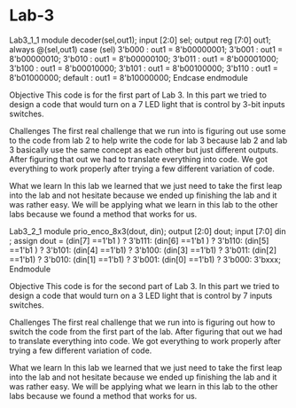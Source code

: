 # Lab-3

Lab3_1_1
module decoder(sel,out1);
    	input [2:0] sel;
    	output reg [7:0] out1;
    	always @(sel,out1)
      	case (sel)
         	3'b000  : out1 = 8'b00000001;
         	3'b001  : out1 = 8'b00000010;
         	3'b010  : out1 = 8'b00000100;
         	3'b011  : out1 = 8'b00001000;
         	3'b100  : out1 = 8'b00010000;
         	3'b101  : out1 = 8'b00100000;
         	3'b110  : out1 = 8'b01000000;
         	default : out1 = 8'b10000000;
      	Endcase
endmodule

Objective
This code is for the first part of Lab 3. In this part we tried to design a code that would turn on a 7 LED light that is control by 3-bit inputs switches. 

Challenges
The first real challenge that we run into is figuring out use some to the code from lab 2 to help write the code for lab 3 because lab 2 and lab 3 basically use the same concept as each other but just different outputs. After figuring that out we had to translate everything into code. We got everything to work properly after trying a few different variation of code.

What we learn
In this lab we learned that we just need to take the first leap into the lab and not hesitate because we ended up finishing the lab and it was rather easy. We will be applying what we learn in this lab to the other labs because we found a method that works for us.






Lab3_2_1
module prio_enco_8x3(dout, din);
   output [2:0] dout;
   input [7:0] din ;
assign dout = (din[7] ==1'b1 ) ? 3'b111:
           	(din[6] ==1'b1 ) ? 3'b110:
           	(din[5] ==1'b1 ) ? 3'b101:
           	(din[4] ==1'b1) ? 3'b100:
           	(din[3] ==1'b1) ? 3'b011:
           	(din[2] ==1'b1) ? 3'b010:
           	(din[1] ==1'b1) ? 3'b001:
           	(din[0] ==1'b1) ? 3'b000: 3'bxxx;
Endmodule

Objective
This code is for the second part of Lab 3. In this part we tried to design a code that would turn on a 3 LED light that is control by 7 inputs switches. 

Challenges
The first real challenge that we run into is figuring out how to switch the code from the first part of the lab. After figuring that out we had to translate everything into code. We got everything to work properly after trying a few different variation of code.

What we learn
In this lab we learned that we just need to take the first leap into the lab and not hesitate because we ended up finishing the lab and it was rather easy. We will be applying what we learn in this lab to the other labs because we found a method that works for us.
